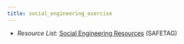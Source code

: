 ```yaml
---
title: social_engineering_exercise
---
```



  * *Resource List:* [Social Engineering Resources](#social-engineering-toolkit) (SAFETAG)
